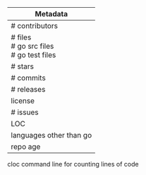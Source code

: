 | Metadata                                         |
|--------------------------------------------------|
| # contributors                                   |
| # files<br/> # go src files<br/> # go test files |
| # stars                                          |
| # commits                                        |
| # releases                                       |
| license                                          |
| # issues                                         |
| LOC                                              |
| languages other than go                          |
| repo age                                         |

cloc command line for counting lines of code